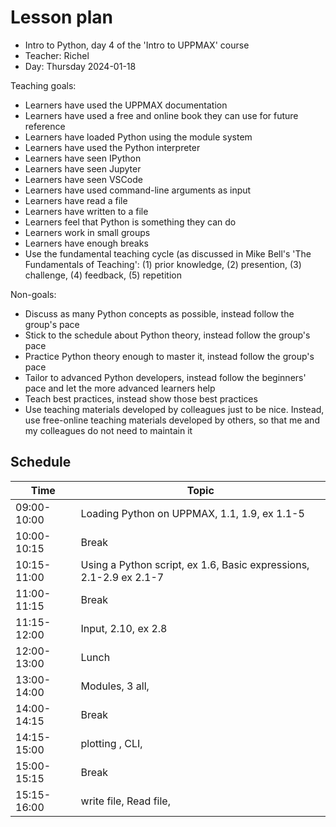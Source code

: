 # Lesson plan

 * Intro to Python, day 4 of the 'Intro to UPPMAX' course
 * Teacher: Richel
 * Day: Thursday 2024-01-18

Teaching goals:

 * Learners have used the UPPMAX documentation
 * Learners have used a free and online book they can use for future reference
 * Learners have loaded Python using the module system
 * Learners have used the Python interpreter
 * Learners have seen IPython
 * Learners have seen Jupyter
 * Learners have seen VSCode
 * Learners have used command-line arguments as input
 * Learners have read a file
 * Learners have written to a file
 * Learners feel that Python is something they can do
 * Learners work in small groups
 * Learners have enough breaks
 * Use the fundamental teaching cycle (as discussed in Mike Bell's 'The 
   Fundamentals of Teaching': (1) prior knowledge,
   (2) presention, (3) challenge, (4) feedback, (5) repetition

Non-goals:

 * Discuss as many Python concepts as possible,
   instead follow the group's pace
 * Stick to the schedule about Python theory,
   instead follow the group's pace
 * Practice Python theory enough to master it,
   instead follow the group's pace
 * Tailor to advanced Python developers,
   instead follow the beginners' pace 
   and let the more advanced learners help
 * Teach best practices,
   instead show those best practices
 * Use teaching materials developed by colleagues just to be nice.
   Instead, use free-online teaching materials developed by others,
   so that me and my colleagues do not need to maintain it

## Schedule



| Time          | Topic
|---------------|-------------------------------
| 09:00-10:00   | Loading Python on UPPMAX, 1.1, 1.9, ex 1.1-5
| 10:00-10:15   | Break
| 10:15-11:00   | Using a Python script, ex 1.6, Basic expressions, 2.1-2.9 ex 2.1-7 
| 11:00-11:15   | Break
| 11:15-12:00   | Input, 2.10, ex 2.8
| 12:00-13:00   | Lunch
| 13:00-14:00   | Modules, 3 all, 
| 14:00-14:15   | Break                         |
| 14:15-15:00   | plotting , CLI,     |
| 15:00-15:15   | Break                         |
| 15:15-16:00   | write file, Read file,            | 




